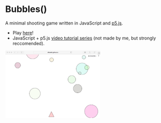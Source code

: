 # Bubbles()
A minimal shooting game written in JavaScript and [p5.js](http://p5js.org).

* Play [here](http://dfilaretti.github.io/software/bubbles)! 
* JavaScript + p5.js [video tutorial series](https://www.youtube.com/playlist?list=PLRqwX-V7Uu6Zy51Q-x9tMWIv9cueOFTFA) (not made by me, but strongly reccomended).

<img src="img/screenshot-1.jpg" align="center" width="60%" height="60%">
